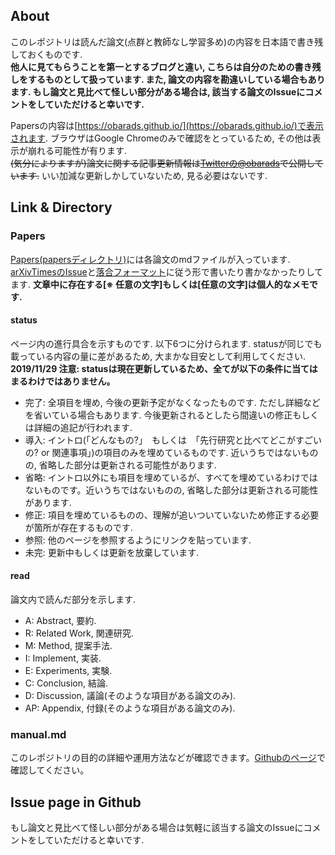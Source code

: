 ## About
このレポジトリは読んだ論文(点群と教師なし学習多め)の内容を日本語で書き残しておくものです.  
**他人に見てもらうことを第一とするブログと違い, こちらは自分のための書き残しをするものとして扱っています. また, 論文の内容を勘違いしている場合もあります. もし論文と見比べて怪しい部分がある場合は, 該当する論文のIssueにコメントをしていただけると幸いです.** 

Papersの内容は[https://obarads.github.io/](https://obarads.github.io/)で表示されます. ブラウザはGoogle Chromeのみで確認をとっているため, その他は表示が崩れる可能性が有ります.   
~~(気分によりますが)論文に関する記事更新情報は[Twitterの@obarads](https://twitter.com/obarads)で公開しています.~~ いい加減な更新しかしていないため, 見る必要はないです. 

## Link & Directory
### Papers
[Papers(papersディレクトリ)](./papers)には各論文のmdファイルが入っています. [arXivTimesのIssue](https://github.com/arXivTimes/arXivTimes)と[落合フォーマット](https://www.slideshare.net/Ochyai/1-ftma15?ref=http://lafrenze.hatenablog.com/entry/2015/08/04/120205)に従う形で書いたり書かなかったりしてます. **文章中に存在する[※ 任意の文字]もしくは[任意の文字]は個人的なメモです.**

#### status
ページ内の進行具合を示すものです. 以下6つに分けられます. statusが同じでも載っている内容の量に差があるため, 大まかな目安として利用してください.  
**2019/11/29 注意: statusは現在更新しているため、全てが以下の条件に当てはまるわけではありません。**
- 完了: 全項目を埋め, 今後の更新予定がなくなったものです. ただし詳細などを省いている場合もあります. 今後更新されるとしたら間違いの修正もしくは詳細の追記が行われます. 
- 導入: イントロ(「どんなもの?」　もしくは　「先行研究と比べてどこがすごいの? or 関連事項」)の項目のみを埋めているものです. 近いうちではないものの, 省略した部分は更新される可能性があります.
- 省略: イントロ以外にも項目を埋めているが、すべてを埋めているわけではないものです。近いうちではないものの, 省略した部分は更新される可能性があります.
- 修正: 項目を埋めているものの、理解が追いついていないため修正する必要が箇所が存在するものです.
- 参照: 他のページを参照するようにリンクを貼っています.
- 未完: 更新中もしくは更新を放棄しています.

#### read
論文内で読んだ部分を示します. 
- A: Abstract, 要約. 
- R: Related Work, 関連研究. 
- M: Method, 提案手法. 
- I: Implement, 実装. 
- E: Experiments, 実験. 
- C: Conclusion, 結論. 
- D: Discussion, 議論(そのような項目がある論文のみ).
- AP: Appendix, 付録(そのような項目がある論文のみ).

### manual.md
このレポジトリの目的の詳細や運用方法などが確認できます。[Githubのページ](https://github.com/Obarads/obarads.github.io/blob/master/manual.md)で確認してください。

## Issue page in Github
もし論文と見比べて怪しい部分がある場合は気軽に該当する論文のIssueにコメントをしていただけると幸いです.
